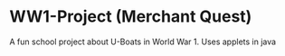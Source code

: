 # WW1-Project (Merchant Quest)
A fun school project about U-Boats in World War 1.
Uses applets in java
